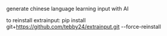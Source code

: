 generate chinese language learning input with AI

to reinstall extrainput:
pip install git+https://github.com/tebby24/extrainput.git --force-reinstall